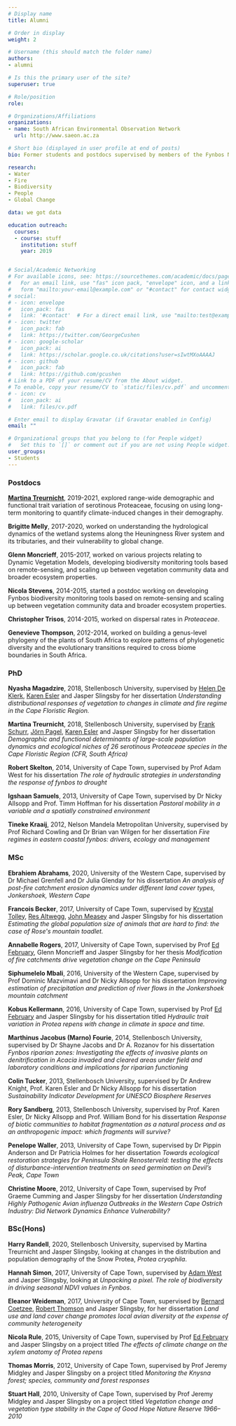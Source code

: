 ```yaml
---
# Display name
title: Alumni

# Order in display
weight: 2

# Username (this should match the folder name)
authors:
- alumni

# Is this the primary user of the site?
superuser: true

# Role/position
role: 

# Organizations/Affiliations
organizations:
- name: South African Environmental Observation Network
  url: http://www.saeon.ac.za

# Short bio (displayed in user profile at end of posts)
bio: Former students and postdocs supervised by members of the Fynbos Node.

research:
- Water
- Fire
- Biodiversity
- People
- Global Change

data: we got data

education outreach:
  courses:
  - course: stuff
    institution: stuff
    year: 2019


# Social/Academic Networking
# For available icons, see: https://sourcethemes.com/academic/docs/page-builder/#icons
#   For an email link, use "fas" icon pack, "envelope" icon, and a link in the
#   form "mailto:your-email@example.com" or "#contact" for contact widget.
# social:
# - icon: envelope
#   icon_pack: fas
#   link: '#contact'  # For a direct email link, use "mailto:test@example.org".
# - icon: twitter
#   icon_pack: fab
#   link: https://twitter.com/GeorgeCushen
# - icon: google-scholar
#   icon_pack: ai
#   link: https://scholar.google.co.uk/citations?user=sIwtMXoAAAAJ
# - icon: github
#   icon_pack: fab
#   link: https://github.com/gcushen
# Link to a PDF of your resume/CV from the About widget.
# To enable, copy your resume/CV to `static/files/cv.pdf` and uncomment the lines below.
# - icon: cv
#   icon_pack: ai
#   link: files/cv.pdf

# Enter email to display Gravatar (if Gravatar enabled in Config)
email: ""

# Organizational groups that you belong to (for People widget)
#   Set this to `[]` or comment out if you are not using People widget.
user_groups:
- Students
---
```


### Postdocs

[**Martina Treurnicht**](https://fynbosser.wordpress.com), 2019-2021, explored range-wide demographic and functional trait variation of serotinous Proteaceae, focusing on using long-term monitoring to quantify climate-induced changes in their demography.

**Brigitte Melly**, 2017-2020, worked on understanding the hydrological dynamics of the wetland systems along the Heuningness River system and its tributaries, and their vulnerability to global change. 

**Glenn Moncrieff**, 2015-2017, worked on various projects relating to Dynamic Vegetation Models, developing biodiversity monitoring tools based on remote-sensing, and scaling up between vegetation community data and broader ecosystem properties.

**Nicola Stevens**, 2014-2015, started a postdoc working on developing Fynbos biodiversity monitoring tools based on remote-sensing and scaling up between vegetation community data and broader ecosystem properties.

**Christopher Trisos**, 2014-2015, worked on dispersal rates in *Proteaceae*.

**Genevieve Thompson**, 2012-2014, worked on building a genus-level phylogeny of the plants of South Africa to explore patterns of phylogenetic diversity and the evolutionary transitions required to cross biome boundaries in South Africa.


### PhD

**Nyasha Magadzire**, 2018, Stellenbosch University,
supervised by [Helen De Klerk](http://www0.sun.ac.za/geography/people/dr-helen-de-klerk/), [Karen Esler](https://scholar.google.co.za/citations?user=psTb5kgAAAAJ&hl=en) and Jasper Slingsby for her dissertation *Understanding distributional responses of vegetation to changes in climate and fire regime in the Cape Floristic Region.*

**Martina Treurnicht**, 2018, Stellenbosch University, supervised by [Frank Schurr](https://www.sites.google.com/site/frankschurr/home), [Jörn Pagel](https://www.uni-hohenheim.de/en/organization/person/dr-joern-pagel#contact), [Karen Esler](https://scholar.google.co.za/citations?user=psTb5kgAAAAJ&hl=en) and Jasper Slingsby for her dissertation *Demographic and functional determinants of large-scale population dynamics and ecological niches of 26 serotinous Proteaceae species in the Cape Floristic Region (CFR, South Africa)*

**Robert Skelton**, 2014, University of Cape Town, supervised by Prof Adam West for his dissertation *The role of hydraulic strategies in understanding the response of fynbos to drought*

**Igshaan Samuels**, 2013, University of Cape Town, supervised by Dr Nicky Allsopp and Prof. Timm Hoffman for his dissertation *Pastoral mobility in a variable and a spatially constrained environment*

**Tineke Kraaij**, 2012, Nelson Mandela Metropolitan University, supervised by Prof Richard Cowling and Dr Brian van Wilgen for her dissertation *Fire regimes in eastern coastal fynbos: drivers, ecology and management*

### MSc

**Ebrahiem Abrahams**, 2020, University of the Western Cape, supervised by Dr Michael Grenfell and Dr Julia Glenday for his dissertation *An analysis of post-fire catchment erosion dynamics under different land cover types, Jonkershoek, Western Cape*

**Francois Becker**, 2017, University of Cape Town, supervised by [Krystal Tolley](http://krystaltolley.wixsite.com/krystaltolley), [Res Altwegg](http://www.stats.uct.ac.za/stats/people/academic/altwegg), [John Measey](http://john.measey.com/) and Jasper Slingsby for his dissertation *Estimating the global population size of animals that are hard to find: the case of Rose's mountain toadlet.*

**Annabelle Rogers**, 2017, University of Cape Town, supervised by Prof [Ed February](http://www.biologicalsciences.uct.ac.za/bio/staff/academic/february), Glenn Moncrieff and Jasper Slingsby for her thesis *Modification of fire catchments drive vegetation change on the Cape Peninsula*

**Siphumelelo Mbali**, 2016, University of the Western Cape, supervised by Prof Dominic Mazvimavi and Dr Nicky Allsopp for his dissertation *Improving estimation of precipitation and prediction of river flows in the Jonkershoek mountain catchment*

**Kobus Kellermann**, 2016, University of Cape Town, supervised by Prof [Ed February](http://www.biologicalsciences.uct.ac.za/bio/staff/academic/february) and Jasper Slingsby for his dissertation titled *Hydraulic trait variation in Protea repens with change in climate in space and time.*

**Marthinus Jacobus (Marno) Fourie**, 2014, Stellenbosch University, supervised by Dr Shayne Jacobs and Dr A. Rozanov for his dissertation *Fynbos riparian zones:  Investigating the effects of invasive plants on denitrification in Acacia invaded and cleared areas under field and laboratory conditions and implications for riparian functioning*

**Colin Tucker**, 2013, Stellenbosch University,
supervised by Dr Andrew Knight, Prof. Karen Esler and Dr Nicky Allsopp for his dissertation *Sustainability Indicator Development for UNESCO Biosphere Reserves*

**Rory Sandberg**, 2013, Stellenbosch University, supervised by Prof. Karen Esler, Dr Nicky Allsopp and Prof. William Bond for his dissertation *Response of biotic communities to habitat fragmentation as a natural process and as an anthropogenic impact: which fragments will survive?*

**Penelope Waller**, 2013, University of Cape Town, supervised by Dr Pippin Anderson and Dr Patricia Holmes for her dissertation *Towards ecological restoration strategies for Peninsula Shale Renosterveld: testing the effects of disturbance-intervention treatments on seed germination on Devil’s Peak, Cape Town*

**Christine Moore**, 2012, University of Cape Town, supervised by Prof Graeme Cumming and Jasper Slingsby for her dissertation *Understanding Highly Pathogenic Avian influenza Outbreaks in the Western Cape Ostrich Industry: Did Network Dynamics Enhance Vulnerability?*


### BSc(Hons)

**Harry Randell**, 2020, Stellenbosch University, supervised by Martina Treurnicht and Jasper Slingsby, looking at changes in the distribution and population demography of the Snow Protea, *Protea cryophila*.

**Hannah Simon**, 2017, University of Cape Town, supervised by [Adam West](http://agwest.yolasite.com/) and Jasper Slingsby, looking at *Unpacking a pixel. The role of biodiversity in driving seasonal NDVI values in Fynbos*.

**Eleanor Weideman**, 2017, University of Cape Town, supervised by [Bernard Coetzee](https://scholar.google.co.za/citations?user=sRFFlPAAAAAJ&hl=en), [Robert Thomson](http://www.biologicalsciences.uct.ac.za/bio/staff/academic/thomson) and Jasper Slingsby, for her dissertation *Land use and land cover change promotes local avian diversity at the expense of community heterogeneity*

**Nicola Rule**, 2015, University of Cape Town, supervised by Prof [Ed February](http://www.biologicalsciences.uct.ac.za/bio/staff/academic/february) and Jasper Slingsby on a project titled *The effects of climate change on the xylem anatomy of Protea repens*

**Thomas Morris**, 2012, University of Cape Town, supervised by Prof Jeremy Midgley and Jasper Slingsby on a project titled *Monitoring the Knysna forest; species, community and forest responses*

**Stuart Hall**, 2010, University of Cape Town, supervised by Prof Jeremy Midgley and Jasper Slingsby on a project titled *Vegetation change and vegetation type stability in the Cape of Good Hope Nature Reserve 1966–2010* 
